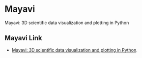 # Mayavi

Mayavi: 3D scientific data visualization and plotting in Python

## Mayavi Link

-  [Mayavi: 3D scientific data visualization and plotting in Python](https://docs.enthought.com/mayavi/mayavi/).